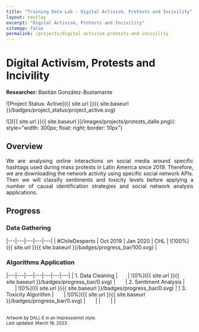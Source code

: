 ```yaml
---
title: "Training Data Lab - Digital Activism, Protests and Incivility"
layout: textlay
excerpt: "Digital Activism, Protests and Incivility"
sitemap: false
permalink: /projects/digital-activism-protests-and-incivility
---
```


# Digital Activism, Protests and Incivility

**Researcher:** Bastián González-Bustamante

![Project Status: Active]({{ site.url }}{{ site.baseurl }}/badges/project_status/project_active.svg)

![]({{ site.url }}{{ site.baseurl }}/images/projects/protests_dalle.png){: style="width: 300px; float: right; border: 10px"}

## Overview

<p align="justify">We are analysing online interactions on social media around specific hashtags used during mass protests in Latin America since 2019. Therefore, we are downloading the network activity using specific social network APIs. Then we will classify sentiments and toxicity levels before applying a number of causal identification strategies and social network analysis applications.</p>

## Progress

### Data Gathering

|---|---|---|---|---|
| #ChileDesperto | Oct 2019 | Jan 2020 | CHL | ![100%]({{ site.url }}{{ site.baseurl }}/badges/progress_bar/100.svg) |

### Algorithms Application

|---|---|---|---|---|---|---|
| 1. Data Cleaning | &nbsp;&nbsp;&nbsp;&nbsp;&nbsp; | ![0%]({{ site.url }}{{ site.baseurl }}/badges/progress_bar/0.svg) | &nbsp;&nbsp;&nbsp;&nbsp;&nbsp; | 2. Sentiment Analysis | &nbsp;&nbsp;&nbsp;&nbsp;&nbsp; | ![0%]({{ site.url }}{{ site.baseurl }}/badges/progress_bar/0.svg) |
| 3. Toxicity Algorithm | &nbsp;&nbsp;&nbsp;&nbsp;&nbsp; | ![0%]({{ site.url }}{{ site.baseurl }}/badges/progress_bar/0.svg) | &nbsp;&nbsp;&nbsp;&nbsp;&nbsp; | | &nbsp;&nbsp;&nbsp;&nbsp;&nbsp; | |

<br />
<small>Artwork by DALL·E in an Impressionist style.</small><br />
<small>Last updated: March 18, 2023.</small>
